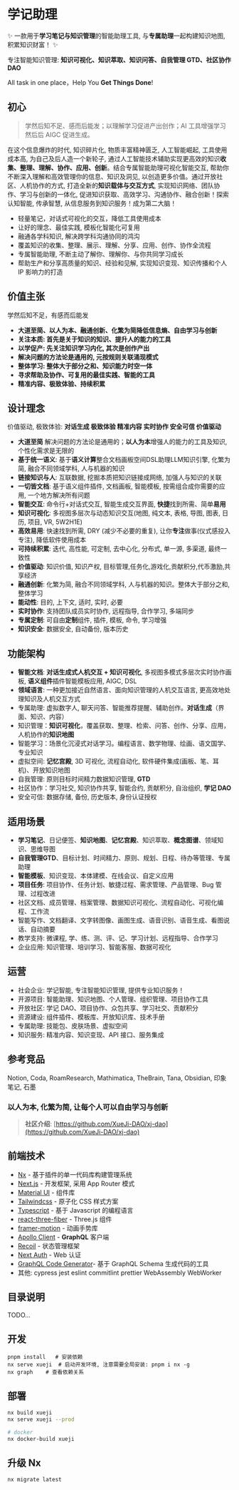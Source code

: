 # 学记助理

✨ 一款用于**学习笔记与知识管理**的智能助理工具, 与**专属助理**一起构建知识地图, 积累知识财富！ ✨

专注智能知识管理: **知识可视化、知识萃取、知识问答、自我管理 GTD、社区协作 DAO**

All task in one place，Help You **Get Things Done**!

## 初心

> 学然后知不足、感而后能发；以理解学习促进产出创作；AI 工具增强学习然后后 AIGC 促进生成。

在这个信息爆炸的时代, 知识碎片化, 物质丰富精神匮乏, 人工智能崛起, 工具使用成本高, 为自己及后人造一个新轮子, 通过人工智能技术辅助实现更高效的知识**收集、整理、理解、协作、应用、创新**。结合专属智能助理可视化智能交互, 帮助你不断深入理解和高效管理你的信息、知识及洞见, 以创造更多价值。通过开放社区、人机协作的方式, 打造全新的**知识载体与交互方式**, 实现知识网络、团队协作、学习与创新的一体化, 促进知识获取、高效学习、沟通协作、融合创新！探索认知智能, 传承智慧, 从信息服务到知识服务！成为第二大脑！

- 轻量笔记，对话式可视化的交互，降低工具使用成本
- 让好的理念、最佳实践, 模板化智能化可复用
- 融通各学科知识, 解决跨学科沟通协同的鸿沟
- 覆盖知识的收集、整理、展示、理解、分享、应用、创作、协作全流程
- 专属智能助理, 不断主动了解你、理解你、与你共同学习成长
- 帮助生产和分享高质量的知识、经验和见解, 实现知识变现、知识传播和个人 IP 影响力的打造

## 价值主张

学然后知不足，有感而后能发

- **大道至简、以人为本、融通创新、化繁为简降低信息熵、自由学习与创新**
- **关注本质: 首先是关于知识的知识、提升人的能力的工具**
- **以学促产: 先关注知识学习内化, 其次是创作产出**
- **解决问题的方法论是通用的, 元按规则关联涌现模式**
- **整体学习: 整体大于部分之和、知识能力时空一体**
- **寻求帮助及协作、可复用的最佳实践、智能的工具**
- **精准内容、极致体验、持续积累**

## 设计理念

价值驱动, 极致体验: **对话生成 极致体验 精准内容 实时协作 安全可信 价值驱动**

- **大道至简** 解决问题的方法论是通用的；**以人为本**增强人的能力的工具及知识, 个性化需求是无限的
- **基于统一语义**: 基于**语义计算**整合文档画板空间DSL助理LLM知识引擎, 化繁为简, 融合不同领域学科, 人与机器的知识
- **链接知识与人**: 互联数据, 挖掘本质把知识链接成网络, 加强人与知识的关联
- **一切皆文档**: 基于语义组件插件, 文档画板, 智能模板, 按需组合成你需要的应用, 一个地方解决所有问题
- **智能交互**: 命令行+对话式交互, 智能生成交互界面, **快捷**找到所需、简单**易用**
- **知识可视化**: 多视图多层次与动态知识交互(地图, 纯文本, 表格, 导图, 图表, 日历, 项目, VR, 5W2H1E)
- **高效易用**: 快速找到所需, DRY (减少不必要的重复), 让你**专注**做事(仪式感投入专注), 降低软件使用成本
- **可持续积累**: 迭代, 高性能, 可定制, 去中心化, 分布式, 单一源, 多渠道, 最终一致性
- **价值驱动**: 知识价值, 知识产权, 目标管理,任务化,游戏化,贡献积分,代币激励,共享经济
- **融通创新**: 化繁为简, 融合不同领域学科, 人与机器的知识。整体大于部分之和, 整体学习
- **能动性**: 目的, 上下文, 适时, 实时, 必要
- **实时协作**: 支持团队成员实时协作, 远程指导, 合作学习, 多端同步
- **专属定制**: 可自由**定制**组件, 插件, 模板, 命令, 学习增强
- **知识安全**: 数据安全, 自动备份, 版本历史

## 功能架构

- **智能文档**: **对话生成式人机交互 + 知识可视化**, 多视图多模式多层次实时协作画板, **语义组件**插件智能模板应用, AIGC, DSL
- **领域语言**: 一种更加接近自然语言、面向知识管理的人机交互语言, 更高效地处理知识及人机交互方式
- 专属助理: 虚拟数字人, 聊天问答、智能推荐提醒、辅助创作。**对话生成**（界面、知识、内容）
- 知识管理：**知识可视化**，覆盖获取、整理、检索、问答、创作、分享、应用，人机协作的**知识地图**
- 智能学习：场景化沉浸式对话学习。编程语言、数学物理、绘画、语文国学、专业知识
- 虚拟空间: **记忆宫殿**, 3D 可视化, 流程自动化, 软件硬件集成(画板、笔、耳机)、开放知识地图
- 自我管理: 原则目标时间精力数据知识管理, **GTD**
- 社区协作：学习社交, 知识协作共享, 智能合约, 贡献积分, 自治组织, **学记 DAO**
- 安全可信: 数据存储, 备份, 历史版本, 身份认证授权

## 适用场景

- **学习笔记**、日记便签、**知识地图**、**记忆宫殿**、知识萃取、**概念图谱**、领域知识、思维导图
- **自我管理GTD**、目标计划、时间精力、原则、规划、日程、待办等管理、专属助理
- **智能模板**、知识变现、本体建模、在线会议、自定义应用
- **项目任务**: 项目协作、任务计划、敏捷过程、需求管理、产品管理、Bug 管理、过程改进
- 社区文档、成员管理、档案管理、数据知识可视化、流程自动化、可视化编程、工作流
- 智能写作、文档翻译、文字转图像、画图生成、语音识别、语音生成、看图说话、自动摘要
- 教学支持: 微课程, 学、练、测、评、记、学习计划、远程指导、合作学习
- 企业应用: 知识管理、培训学习、智能客服、数据可视化

## 运营

- 社会企业: 学记智能, 专注智能知识管理, 提供专业知识服务！
- 开源项目: 智能助理、知识地图、个人管理、组织管理、项目协作工具
- 开放社区: 学记 DAO、项目协作、众包共享、学习社交、贡献积分
- 资源建设: 组件插件、模板库、开放知识库、技术手册
- 专属助理: 技能包、皮肤场景、虚拟空间
- 知识服务: 精准内容、知识变现、API 接口、服务集成

## 参考竞品

Notion, Coda, RoamResearch, Mathimatica, TheBrain, Tana, Obsidian, 印象笔记, 石墨

### 以人为本, 化繁为简, 让每个人可以自由学习与创新

> **社区介绍**: [https://github.com/XueJi-DAO/xj-dao](https://github.com/XueJi-DAO/xj-dao)

## 前端技术

- [Nx](https://github.com/nrwl/nx) - 基于插件的单一代码库构建管理系统
- [Next.js](https://nextjs.org/) - 开发框架, 采用 App Router 模式
- [Material UI](https://github.com/mui/material-ui) - 组件库
- [Tailwindcss](https://github.com/tailwindlabs/tailwindcss) - 原子化 CSS 样式方案
- [Typescript](https://github.com/Microsoft/TypeScript) - 基于 Javascript 的编程语言
- [react-three-fiber](https://github.com/pmndrs/react-three-fiber) - Three.js 组件
- [framer-motion](https://github.com/framer/motion) - 动画手势库
- [Apollo Client](https://github.com/apollographql/apollo-client) - **GraphQL** 客户端
- [Recoil](https://github.com/facebookexperimental/Recoil) - 状态管理框架
- [Next Auth](https://github.com/nextauthjs/next-auth) - Web 认证
- [GraphQL Code Generator](https://the-guild.dev/graphql/codegen)- 基于 GraphQL Schema 生成代码的工具
- 其他: cypress jest eslint commitlint prettier WebAssembly WebWorker

## 目录说明

TODO...

## 开发

```shell
pnpm install   # 安装依赖
nx serve xueji  # 启动开发环境, 注意需要全局安装: pnpm i nx -g
nx graph    # 查看依赖关系
```

## 部署

``` sh
nx build xueji
nx serve xueji --prod

# docker
nx docker-build xueji
```

## 升级 Nx

```sh
nx migrate latest
```
